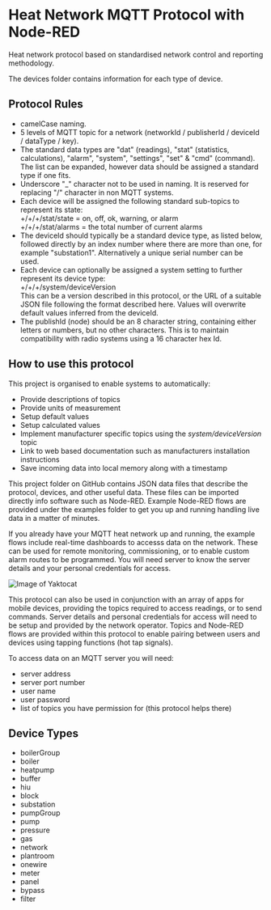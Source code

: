 # Heat Network MQTT Protocol with Node-RED
Heat network protocol based on standardised network control and reporting methodology.

The devices folder contains information for each type of device.

## Protocol Rules

* camelCase naming.
* 5 levels of MQTT topic for a network (networkId / publisherId / deviceId / dataType / key).
* The standard data types are "dat" (readings), "stat" (statistics, calculations), "alarm", "system", "settings", "set" & "cmd" (command). The list can be expanded, however data should be assigned a standard type if one fits.
* Underscore "_" character not to be used in naming. It is reserved for replacing "/" character in non MQTT systems.
* Each device will be assigned the following standard sub-topics to represent its state:<br>
  +/+/+/stat/state = on, off, ok, warning, or alarm<br>
  +/+/+/stat/alarms = the total number of current alarms
* The deviceId should typically be a standard device type, as listed below, followed directly by an index number where there are more than one, for example "substation1". Alternatively a unique serial number can be used.
* Each device can optionally be assigned a system setting to further represent its device type:<br>
  +/+/+/system/deviceVersion<br>
  This can be a version described in this protocol, or the URL of a suitable JSON file following the format described here. Values will overwrite default values inferred from the deviceId.
* The publishId (node) should be an 8 character string, containing either letters or numbers, but no other characters. This is to maintain compatibility with radio systems using a 16 character hex Id.

## How to use this protocol

This project is organised to enable systems to automatically:

* Provide descriptions of topics
* Provide units of measurement
* Setup default values
* Setup calculated values
* Implement manufacturer specific topics using the *system/deviceVersion* topic
* Link to web based documentation such as manufacturers installation instructions
* Save incoming data into local memory along with a timestamp

This project folder on GitHub contains JSON data files that describe the protocol, devices, and other useful data.  These files can be imported directly info software such as Node-RED. Example Node-RED flows are provided under the examples folder to get you up and running handling live data in a matter of minutes. 

If you already have your MQTT heat network up and running, the example flows include real-time dashboards to accesss data on the network. These can be used for remote monitoring, commissioning, or to enable custom alarm routes to be programmed.  You will need server to know the server details and your personal credentials for access.

![Image of Yaktocat](https://www.heatweb.co.uk/w/images/6/6b/Dashd1.jpg)

This protocol can also be used in conjunction with an array of apps for mobile devices, providing the topics required to access readings, or to send commands. Server details and personal credentials for access will need to be setup and provided by the network operator. Topics and Node-RED flows are provided within this protocol to enable pairing between users and devices using tapping functions (hot tap signals).

To access data on an MQTT server you will need:

* server address
* server port number
* user name
* user password
* list of topics you have permission for (this protocol helps there) 

## Device Types

* boilerGroup
* boiler
* heatpump
* buffer
* hiu
* block
* substation
* pumpGroup
* pump
* pressure
* gas
* network
* plantroom
* onewire
* meter
* panel
* bypass
* filter
